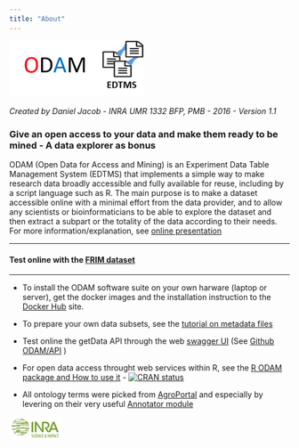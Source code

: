 ```yaml
--- 
title: "About" 
--- 
```


![](odam-logo.png)

_Created by Daniel Jacob - INRA UMR 1332 BFP, PMB - 2016 - Version 1.1_

### Give an open access to your data and make them ready to be mined - A data explorer as bonus

ODAM (Open Data for Access and Mining) is an Experiment Data Table Management System (EDTMS) that implements a simple way to make research data broadly accessible and fully available for reuse, including by a script language such as R. The main purpose is to make a dataset accessible online with a minimal effort from the data provider, and to allow any scientists or bioinformaticians to be able to explore the dataset and then extract a subpart or the totality of the data according to their needs. For more information/explanation, see <a href="http://fr.slideshare.net/danieljacob771282/odam-open-data-access-and-mining" target="_blank">online presentation</a>

----
#### Test online with the <a href="?ds=frim1">FRIM dataset</a>
----

* To install the ODAM software suite on your own harware (laptop or server), get the docker images and the installation instruction to the <a href="https://hub.docker.com/r/odam/getdata/" target="_blank">Docker Hub</a> site.

* To prepare your own data subsets, see the <a href="https://github.com/INRA/ODAM/blob/master/doc/tutorial_on_metadata_files.pdf" target="_blank">tutorial on metadata files</a>

* Test online the getData API through the web <a href="http://pmb-bordeaux.fr/odamsw/" target="_blank">swagger UI</a> (See <a href="https://github.com/INRA/ODAM/tree/master/API" target="_blank">Github ODAM/API</a> )

* For open data access throught web services within R, see the <a href="Rodam.html" target="_blank">R ODAM package and How to use it</a> - <a href="https://cran.r-project.org/package=Rodam" target="_blank"><img src="https://www.r-pkg.org/badges/version/Rodam" alt="CRAN status"></a>

* All ontology terms were picked from <a href="http://agroportal.lirmm.fr/"  target="_blank">AgroPortal</a> and especially by levering on their very useful <a href="http://agroportal.lirmm.fr/annotator" target="_blank">Annotator module


[ ![Inra](inra_logo.png)](http://www.bordeaux-aquitaine.inra.fr/en)

